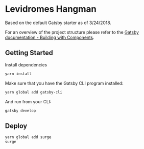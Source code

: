# Levidromes Hangman

Based on the default Gatsby starter as of 3/24/2018.

For an overview of the project structure please refer to the [Gatsby documentation - Building with Components](https://www.gatsbyjs.org/docs/building-with-components/).

## Getting Started

Install dependencies

```sh
yarn install
```

Make sure that you have the Gatsby CLI program installed:

```sh
yarn global add gatsby-cli
```

And run from your CLI:

```sh
gatsby develop
```

## Deploy

```sh
yarn global add surge
surge
```
